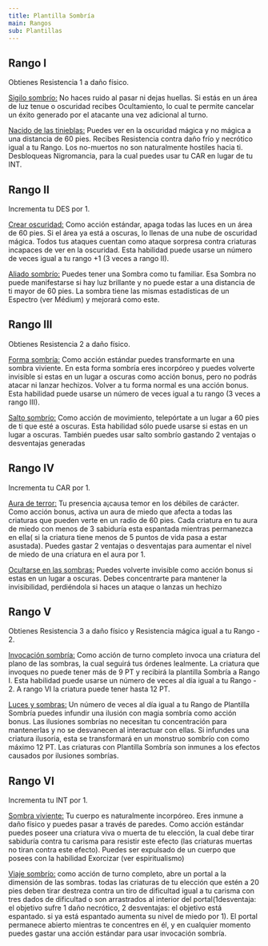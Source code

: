 ```yaml
---
title: Plantilla Sombría
main: Rangos
sub: Plantillas
---
```


## Rango I

Obtienes Resistencia 1 a daño físico.

<u>Sigilo sombrío:</u> No haces ruido al pasar ni dejas huellas. Si estás en un área de luz tenue o oscuridad recibes Ocultamiento, lo cual te permite cancelar un éxito generado por el atacante una vez adicional al turno. 

<u>Nacido de las tinieblas:</u> Puedes ver en la oscuridad mágica y no mágica a una distancia de 60 pies. Recibes Resistencia contra daño frío y necrótico igual a tu Rango. Los no-muertos no son naturalmente hostiles hacia ti. Desbloqueas Nigromancia, para la cual puedes usar tu CAR en lugar de tu INT.

## Rango II

 Incrementa tu DES por 1.

<u>Crear oscuridad:</u> Como acción estándar, apaga todas las luces en un área de 60 pies. Si el área ya está a oscuras, lo llenas de una nube de oscuridad mágica. Todos tus ataques cuentan como ataque sorpresa contra criaturas incapaces de ver en la oscuridad. Esta habilidad puede usarse un número de veces igual a tu rango +1 (3 veces a rango II).

<u>Aliado sombrío:</u> Puedes tener una Sombra como tu familiar. Esa Sombra no puede manifestarse si hay luz brillante y no puede estar a una distancia de ti mayor de 60 pies. La sombra tiene las mismas estadísticas de un Espectro (ver Médium) y mejorará como este.

## Rango III

Obtienes Resistencia 2 a daño físico. 

<u>Forma sombría:</u> Como acción estándar puedes transformarte en una sombra viviente. En esta forma sombría eres incorpóreo y puedes volverte invisible si estas en un lugar a oscuras como acción bonus, pero no podrás atacar ni lanzar hechizos. Volver a tu forma normal es una acción bonus. Esta habilidad puede usarse un número de veces igual a tu rango (3 veces a rango III). 

<u>Salto sombrío:</u> Como acción de movimiento, telepórtate a un lugar a 60 pies de ti que esté a oscuras. Esta habilidad sólo puede usarse si estas en un lugar a oscuras. También puedes usar salto sombrío gastando 2 ventajas o desventajas generadas

## Rango IV

Incrementa tu CAR por 1.

<u>Aura de terror:</u> Tu presencia a¡causa temor en los débiles de carácter. Como acción bonus, activa un aura de miedo que afecta a todas las criaturas que pueden verte en un radio de 60 pies. Cada criatura en tu aura de miedo con menos de 3 sabiduría esta espantada mientras permanezca en ella( si la criatura tiene menos de 5 puntos de vida pasa a estar asustada). Puedes gastar 2 ventajas o desventajas para aumentar el nivel de miedo de una criatura en el aura por 1.

<u>Ocultarse en las sombras:</u> Puedes volverte invisible como acción bonus si estas en un lugar a oscuras. Debes concentrarte para mantener la invisibilidad, perdiéndola si haces un ataque o lanzas un hechizo

## Rango V

Obtienes Resistencia 3 a daño físico y Resistencia mágica igual a tu Rango - 2. 

<u>Invocación sombría:</u> Como acción de turno completo invoca una criatura del plano de las sombras, la cual seguirá tus órdenes lealmente. La criatura que invoques no puede tener más de 9 PT y recibirá la plantilla Sombría a Rango I. Esta habilidad puede usarse un número de veces al día igual a tu Rango - 2. A rango VI la criatura puede tener hasta 12 PT.

<u>Luces y sombras:</u> Un número de veces al día igual a tu Rango de Plantilla Sombría puedes infundir una ilusión con magia sombría como acción bonus. Las ilusiones sombrías no necesitan tu concentración para mantenerlas y no se desvanecen al interactuar con ellas. Si infundes una criatura ilusoria, esta se transformará en un monstruo sombrío con como máximo 12 PT. Las criaturas con Plantilla Sombría son inmunes a los efectos causados por ilusiones sombrías. 

## Rango VI

Incrementa tu INT por 1.

<u>Sombra viviente:</u> Tu cuerpo es naturalmente incorpóreo. Eres inmune a daño físico y puedes pasar a través de paredes. Como acción estándar puedes poseer una criatura viva o muerta de tu elección, la cual debe tirar sabiduría contra tu carisma para resistir este efecto (las criaturas muertas no tiran contra este efecto). Puedes ser expulsado de un cuerpo que posees con la habilidad Exorcizar (ver espiritualismo)

<u>Viaje sombrío:</u> como acción de turno completo, abre un portal a la dimensión de las sombras. todas las criaturas de tu elección que estén a 20 pies deben tirar destreza contra un tiro de dificultad igual a tu carisma con tres dados de dificultad o son arrastrados al interior del portal(1desventaja: el objetivo sufre 1 daño necrótico, 2 desventajas: el objetivo está espantado. si ya está espantado aumenta su nivel de miedo por 1). El portal permanece abierto mientras te concentres en él, y en cualquier momento puedes gastar una acción estándar para usar invocación sombría. 